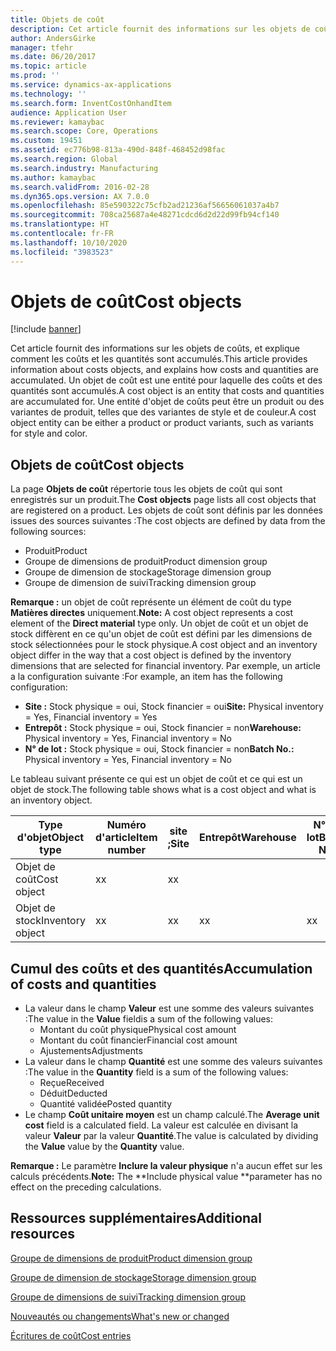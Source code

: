 ```yaml
---
title: Objets de coût
description: Cet article fournit des informations sur les objets de coûts, et explique comment les coûts et les quantités sont accumulés. Un objet de coût est une entité pour laquelle des coûts et des quantités sont accumulés. Une entité d'objet de coûts peut être un produit ou des variantes de produit, telles que des variantes de style et de couleur.
author: AndersGirke
manager: tfehr
ms.date: 06/20/2017
ms.topic: article
ms.prod: ''
ms.service: dynamics-ax-applications
ms.technology: ''
ms.search.form: InventCostOnhandItem
audience: Application User
ms.reviewer: kamaybac
ms.search.scope: Core, Operations
ms.custom: 19451
ms.assetid: ec776b98-813a-490d-848f-468452d98fac
ms.search.region: Global
ms.search.industry: Manufacturing
ms.author: kamaybac
ms.search.validFrom: 2016-02-28
ms.dyn365.ops.version: AX 7.0.0
ms.openlocfilehash: 85e590322c75cfb2ad21236af56656061037a4b7
ms.sourcegitcommit: 708ca25687a4e48271cdcd6d2d22d99fb94cf140
ms.translationtype: HT
ms.contentlocale: fr-FR
ms.lasthandoff: 10/10/2020
ms.locfileid: "3983523"
---
```

# <a name="cost-objects"></a><span data-ttu-id="f97d1-105">Objets de coût</span><span class="sxs-lookup"><span data-stu-id="f97d1-105">Cost objects</span></span>

[!include [banner](../includes/banner.md)]

<span data-ttu-id="f97d1-106">Cet article fournit des informations sur les objets de coûts, et explique comment les coûts et les quantités sont accumulés.</span><span class="sxs-lookup"><span data-stu-id="f97d1-106">This article provides information about costs objects, and explains how costs and quantities are accumulated.</span></span> <span data-ttu-id="f97d1-107">Un objet de coût est une entité pour laquelle des coûts et des quantités sont accumulés.</span><span class="sxs-lookup"><span data-stu-id="f97d1-107">A cost object is an entity that costs and quantities are accumulated for.</span></span> <span data-ttu-id="f97d1-108">Une entité d'objet de coûts peut être un produit ou des variantes de produit, telles que des variantes de style et de couleur.</span><span class="sxs-lookup"><span data-stu-id="f97d1-108">A cost object entity can be either a product or product variants, such as variants for style and color.</span></span>  

## <a name="cost-objects"></a><span data-ttu-id="f97d1-109">Objets de coût</span><span class="sxs-lookup"><span data-stu-id="f97d1-109">Cost objects</span></span>

<span data-ttu-id="f97d1-110">La page **Objets de coût** répertorie tous les objets de coût qui sont enregistrés sur un produit.</span><span class="sxs-lookup"><span data-stu-id="f97d1-110">The **Cost objects** page lists all cost objects that are registered on a product.</span></span> <span data-ttu-id="f97d1-111">Les objets de coût sont définis par les données issues des sources suivantes :</span><span class="sxs-lookup"><span data-stu-id="f97d1-111">The cost objects are defined by data from the following sources:</span></span>

-   <span data-ttu-id="f97d1-112">Produit</span><span class="sxs-lookup"><span data-stu-id="f97d1-112">Product</span></span>
-   <span data-ttu-id="f97d1-113">Groupe de dimensions de produit</span><span class="sxs-lookup"><span data-stu-id="f97d1-113">Product dimension group</span></span>
-   <span data-ttu-id="f97d1-114">Groupe de dimension de stockage</span><span class="sxs-lookup"><span data-stu-id="f97d1-114">Storage dimension group</span></span>
-   <span data-ttu-id="f97d1-115">Groupe de dimension de suivi</span><span class="sxs-lookup"><span data-stu-id="f97d1-115">Tracking dimension group</span></span>

<span data-ttu-id="f97d1-116">**Remarque :** un objet de coût représente un élément de coût du type **Matières directes** uniquement.</span><span class="sxs-lookup"><span data-stu-id="f97d1-116">**Note:** A cost object represents a cost element of the **Direct material** type only.</span></span> <span data-ttu-id="f97d1-117">Un objet de coût et un objet de stock diffèrent en ce qu'un objet de coût est défini par les dimensions de stock sélectionnées pour le stock physique.</span><span class="sxs-lookup"><span data-stu-id="f97d1-117">A cost object and an inventory object differ in the way that a cost object is defined by the inventory dimensions that are selected for financial inventory.</span></span> <span data-ttu-id="f97d1-118">Par exemple, un article a la configuration suivante :</span><span class="sxs-lookup"><span data-stu-id="f97d1-118">For example, an item has the following configuration:</span></span>

-   <span data-ttu-id="f97d1-119">**Site :** Stock physique = oui, Stock financier = oui</span><span class="sxs-lookup"><span data-stu-id="f97d1-119">**Site:** Physical inventory = Yes, Financial inventory = Yes</span></span>
-   <span data-ttu-id="f97d1-120">**Entrepôt :** Stock physique = oui, Stock financier = non</span><span class="sxs-lookup"><span data-stu-id="f97d1-120">**Warehouse:** Physical inventory = Yes, Financial inventory = No</span></span>
-   <span data-ttu-id="f97d1-121">**N° de lot :** Stock physique = oui, Stock financier = non</span><span class="sxs-lookup"><span data-stu-id="f97d1-121">**Batch No.:** Physical inventory = Yes, Financial inventory = No</span></span>

<span data-ttu-id="f97d1-122">Le tableau suivant présente ce qui est un objet de coût et ce qui est un objet de stock.</span><span class="sxs-lookup"><span data-stu-id="f97d1-122">The following table shows what is a cost object and what is an inventory object.</span></span>

| <span data-ttu-id="f97d1-123">Type d'objet</span><span class="sxs-lookup"><span data-stu-id="f97d1-123">Object type</span></span>      | <span data-ttu-id="f97d1-124">Numéro d'article</span><span class="sxs-lookup"><span data-stu-id="f97d1-124">Item number</span></span> | <span data-ttu-id="f97d1-125">site ;</span><span class="sxs-lookup"><span data-stu-id="f97d1-125">Site</span></span> | <span data-ttu-id="f97d1-126">Entrepôt</span><span class="sxs-lookup"><span data-stu-id="f97d1-126">Warehouse</span></span> | <span data-ttu-id="f97d1-127">N° de lot</span><span class="sxs-lookup"><span data-stu-id="f97d1-127">Batch No.</span></span> |
|------------------|-------------|------|-----------|-----------|
| <span data-ttu-id="f97d1-128">Objet de coût</span><span class="sxs-lookup"><span data-stu-id="f97d1-128">Cost object</span></span>      | <span data-ttu-id="f97d1-129">x</span><span class="sxs-lookup"><span data-stu-id="f97d1-129">x</span></span>           | <span data-ttu-id="f97d1-130">x</span><span class="sxs-lookup"><span data-stu-id="f97d1-130">x</span></span>    |           |           |
| <span data-ttu-id="f97d1-131">Objet de stock</span><span class="sxs-lookup"><span data-stu-id="f97d1-131">Inventory object</span></span> | <span data-ttu-id="f97d1-132">x</span><span class="sxs-lookup"><span data-stu-id="f97d1-132">x</span></span>           | <span data-ttu-id="f97d1-133">x</span><span class="sxs-lookup"><span data-stu-id="f97d1-133">x</span></span>    |  <span data-ttu-id="f97d1-134">x</span><span class="sxs-lookup"><span data-stu-id="f97d1-134">x</span></span>        | <span data-ttu-id="f97d1-135">x</span><span class="sxs-lookup"><span data-stu-id="f97d1-135">x</span></span>         |

## <a name="accumulation-of-costs-and-quantities"></a><span data-ttu-id="f97d1-136">Cumul des coûts et des quantités</span><span class="sxs-lookup"><span data-stu-id="f97d1-136">Accumulation of costs and quantities</span></span>
-   <span data-ttu-id="f97d1-137">La valeur dans le champ **Valeur** est une somme des valeurs suivantes :</span><span class="sxs-lookup"><span data-stu-id="f97d1-137">The value in the **Value** fieldis a sum of the following values:</span></span>
    -   <span data-ttu-id="f97d1-138">Montant du coût physique</span><span class="sxs-lookup"><span data-stu-id="f97d1-138">Physical cost amount</span></span>
    -   <span data-ttu-id="f97d1-139">Montant du coût financier</span><span class="sxs-lookup"><span data-stu-id="f97d1-139">Financial cost amount</span></span>
    -   <span data-ttu-id="f97d1-140">Ajustements</span><span class="sxs-lookup"><span data-stu-id="f97d1-140">Adjustments</span></span>
-   <span data-ttu-id="f97d1-141">La valeur dans le champ **Quantité** est une somme des valeurs suivantes :</span><span class="sxs-lookup"><span data-stu-id="f97d1-141">The value in the **Quantity** field is a sum of the following values:</span></span>
    -   <span data-ttu-id="f97d1-142">Reçue</span><span class="sxs-lookup"><span data-stu-id="f97d1-142">Received</span></span>
    -   <span data-ttu-id="f97d1-143">Déduit</span><span class="sxs-lookup"><span data-stu-id="f97d1-143">Deducted</span></span>
    -   <span data-ttu-id="f97d1-144">Quantité validée</span><span class="sxs-lookup"><span data-stu-id="f97d1-144">Posted quantity</span></span>
-   <span data-ttu-id="f97d1-145">Le champ **Coût unitaire moyen** est un champ calculé.</span><span class="sxs-lookup"><span data-stu-id="f97d1-145">The **Average unit cost** field is a calculated field.</span></span> <span data-ttu-id="f97d1-146">La valeur est calculée en divisant la valeur **Valeur** par la valeur **Quantité**.</span><span class="sxs-lookup"><span data-stu-id="f97d1-146">The value is calculated by dividing the **Value** value by the **Quantity** value.</span></span>

<span data-ttu-id="f97d1-147">**Remarque :** Le paramètre **Inclure la valeur physique** n'a aucun effet sur les calculs précédents.</span><span class="sxs-lookup"><span data-stu-id="f97d1-147">**Note:** The \*\*Include physical value \*\*parameter has no effect on the preceding calculations.</span></span>

<a name="additional-resources"></a><span data-ttu-id="f97d1-148">Ressources supplémentaires</span><span class="sxs-lookup"><span data-stu-id="f97d1-148">Additional resources</span></span>
--------

[<span data-ttu-id="f97d1-149">Groupe de dimensions de produit</span><span class="sxs-lookup"><span data-stu-id="f97d1-149">Product dimension group</span></span>](https://technet.microsoft.com/library/aa499382.aspx)

[<span data-ttu-id="f97d1-150">Groupe de dimension de stockage</span><span class="sxs-lookup"><span data-stu-id="f97d1-150">Storage dimension group</span></span>](https://technet.microsoft.com/library/hh209317.aspx)

[<span data-ttu-id="f97d1-151">Groupe de dimensions de suivi</span><span class="sxs-lookup"><span data-stu-id="f97d1-151">Tracking dimension group</span></span>](https://technet.microsoft.com/library/hh209465.aspx)

[<span data-ttu-id="f97d1-152">Nouveautés ou changements</span><span class="sxs-lookup"><span data-stu-id="f97d1-152">What's new or changed</span></span>](../../fin-and-ops/get-started/whats-new-changed.md)

[<span data-ttu-id="f97d1-153">Écritures de coût</span><span class="sxs-lookup"><span data-stu-id="f97d1-153">Cost entries</span></span>](cost-entries.md)



